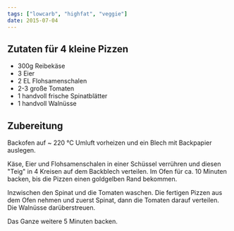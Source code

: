 ```yaml
---
tags: ["lowcarb", "highfat", "veggie"]
date: 2015-07-04
---
```


## Zutaten für 4 kleine Pizzen
- 300g  Reibekäse
- 3     Eier
- 2 EL  Flohsamenschalen
- 2-3   große Tomaten
- 1     handvoll frische Spinatblätter
- 1     handvoll Walnüsse

## Zubereitung
Backofen auf ~ 220 ℃ Umluft vorheizen und ein Blech mit Backpapier auslegen.

Käse, Eier und Flohsamenschalen in einer Schüssel verrühren und diesen "Teig" in 4 Kreisen auf dem Backblech verteilen. Im Ofen für ca. 10 Minuten backen, bis die Pizzen einen goldgelben Rand bekommen.

Inzwischen den Spinat und die Tomaten waschen. Die fertigen Pizzen aus dem Ofen nehmen und zuerst Spinat, dann die Tomaten darauf verteilen. Die Walnüsse darüberstreuen.

Das Ganze weitere 5 Minuten backen.
